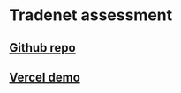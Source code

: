 # Tradenet assessment

## [Github repo](https://github.com/majudhu/tradenet-assessment)

## [Vercel demo](https://tradenet-assessment.vercel.app)

